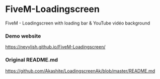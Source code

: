 # FiveM-Loadingscreen

FiveM - Loadingscreen with loading bar & YouTube vidéo background

### Demo website
https://nevylish.github.io/FiveM-Loadingscreen/

### Original README.md

https://github.com/Akashite/LoadingscreenAk/blob/master/README.md
